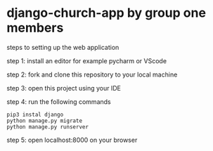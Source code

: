 # django-church-app by group one members

steps to setting up the web application

step 1: install an editor for example pycharm or VScode

step 2: fork and clone this repository to your local machine

step 3: open this project using your IDE 

step 4: run the following commands

    pip3 instal django
    python manage.py migrate
    python manage.py runserver
step 5: open localhost:8000 on your browser


